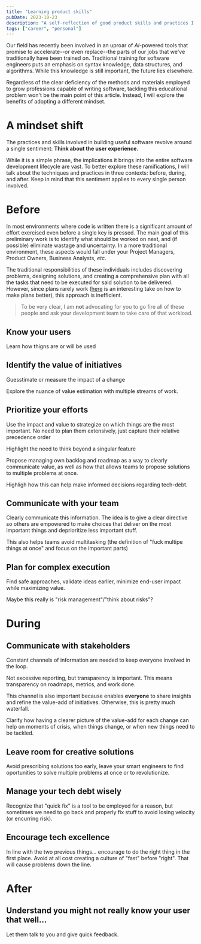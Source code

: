 ```yaml
---
title: "Learning product skills"
pubDate: 2023-10-23
description: "A self-reflection of good product skills and practices I've picked up over the years."
tags: ["career", "personal"]
---
```

Our field has recently been involved in an uproar of *AI*-powered tools that promise to accelerate--or even replace--the parts of our jobs that we've traditionally have been trained on. 
Traditional training for software engineers puts an emphasis on syntax knowledge, data structures, and algorithms. While this knowledge is still important, the future lies elsewhere.

Regardless of the clear deficiency of the methods and materials employed to grow professions capable of writing software, tackling this educational problem won't be the main point of this article. Instead, I will explore the benefits of adopting a different mindset.

# A mindset shift

The practices and skills involved in building useful software revolve around a single sentiment: **Think about the user experience**.

While it is a simple phrase, the implications it brings into the entire software development lifecycle are vast. To better explore these ramifications, I will talk about the techniques and practices in three contexts: before, during, and after. Keep in mind that this sentiment applies to every single person involved.

# Before

In most environments where code is written there is a significant amount of effort exercised even before a single key is pressed. The main goal of this preliminary work is to identify what should be worked on next, and (if possible) eliminate wastage and uncertainty. In a more traditional environment, these aspects would fall under your Project Managers, Product Owners, Business Analysts, *etc*.

The traditional responsibilities of these individuals includes discovering problems, designing solutions, and creating a comprehensive plan with all the tasks that need to be executed for said solution to be delivered. However, since plans rarely work ([here](https://developertea.com/episodes/6a379315-9e11-4c68-a248-ea8045314a32) is an interesting take on how to make plans better), this approach is inefficient.

> To be very clear, I am **not** advocating for you to go fire all of these people and ask your development team to take care of that workload.

## Know your users

Learn how thigns are or will be used

## Identify the value of initiatives

Guesstimate or measure the impact of a change

Explore the nuance of value estimation with multiple streams of work.

## Prioritize your efforts

Use the impact and value to strategize on which things are the most important. No need to plan them extensively, just capture their relative precedence order

Highlight the need to think beyond a singular feature

Propose managing own backlog and roadmap as a way to clearly communicate value, as well as how that allows teams to propose solutions to multiple problems at once.

Highligh how this can help make informed decisions regarding tech-debt.


## Communicate with your team

Clearly communicate this information. The idea is to give a clear directive so others are empowered to make choices that deliver on the most important things and deprioritize less important stuff.

This also helps teams avoid multitasking (the definition of "fuck multipe things at once" and focus on the important parts)

## Plan for complex execution

Find safe approaches, validate ideas earlier, minimize end-user impact while maximizing value.

Maybe this really is "risk management"/"think about risks"?

# During

## Communicate with stakeholders

Constant channels of information are needed to keep everyone involved in the loop.

Not excessive reporting, but transparency is important. This means transparency on roadmaps, metrics, and work done.

This channel is also important because enables **everyone** to share insights and refine the value-add of initiatives. Otherwise, this is pretty much waterfall.

Clarify how having a clearer picture of the value-add for each change can help on moments of crisis, when things change, or when new things need to be tackled.

## Leave room for creative solutions

Avoid prescribing solutions too early, leave your smart engineers to find oportunities to solve multiple problems at once or to revolutionize.

## Manage your tech debt wisely

Recognize that "quick fix" is a tool to be employed for a reason, but sometimes we need to go back and properly fix stuff to avoid losing velocity (or encurring risk).

## Encourage tech excellence

In line with the two previous things... encourage to do the right thing in the first place. Avoid at all cost creating a culture of "fast" before "right". That will cause problems down the line.

# After

## Understand you might not really know your user that well...
Let them talk to you and give quick feedback.
